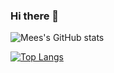 ### Hi there 👋

![Mees's GitHub stats](https://github-readme-stats.vercel.app/api?username=MeesPos&show_icons=true)

[![Top Langs](https://github-readme-stats.vercel.app/api/top-langs/?username=MeesPos&layout=compact)](https://github.com/anuraghazra/github-readme-stats)

<!--
**MeesPos/MeesPos** is a ✨ _special_ ✨ repository because its `README.md` (this file) appears on your GitHub profile.

Here are some ideas to get you started:

- 🔭 I’m currently working on ...
- 🌱 I’m currently learning ...
- 👯 I’m looking to collaborate on ...
- 🤔 I’m looking for help with ...
- 💬 Ask me about ...
- 📫 How to reach me: ...
- 😄 Pronouns: ...
- ⚡ Fun fact: ...
-->
